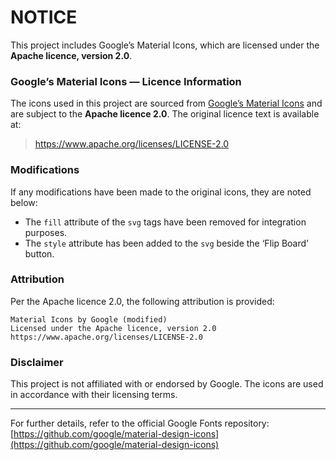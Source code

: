 NOTICE
======

This project includes Google’s Material Icons, which are licensed under the **Apache licence, version 2.0**.

### Google’s Material Icons — Licence Information
The icons used in this project are sourced from [Google’s Material Icons](https://fonts.google.com/icons) and are subject to the **Apache licence 2.0**. The original licence text is available at:

> https://www.apache.org/licenses/LICENSE-2.0

### Modifications
If any modifications have been made to the original icons, they are noted below:
- The `fill` attribute of the `svg` tags have been removed for integration purposes.
- The `style` attribute has been added to the `svg` beside the ‘Flip Board’ button.

### Attribution
Per the Apache licence 2.0, the following attribution is provided:

```
Material Icons by Google (modified)
Licensed under the Apache licence, version 2.0
https://www.apache.org/licenses/LICENSE-2.0
```

### Disclaimer
This project is not affiliated with or endorsed by Google. The icons are used in accordance with their licensing terms.

---

For further details, refer to the official Google Fonts repository:
[https://github.com/google/material-design-icons](https://github.com/google/material-design-icons)
